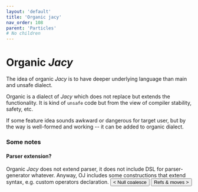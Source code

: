 ```yaml
---
layout: 'default'
title: 'Organic jacy'
nav_order: 108
parent: 'Particles'
# No children
---
```


# Organic _Jacy_

The idea of organic _Jacy_ is to have deeper underlying language than main and unsafe dialect.    

Organic is a dialect of _Jacy_ which does not replace but extends the functionality. 
It is kind of `unsafe` code but from the view of compiler stability, safety, etc.

If some feature idea sounds awkward or dangerous for target user, but by the way is well-formed and working -- it can be added to organic dialect.

### Some notes

#### Parser extension?

Organic _Jacy_ does not extend parser, it does not include DSL for parser-generator whatever. 
Anyway, OJ includes some constructions that extend syntax, e.g. custom operators declaration.
<button class="btn btn-outline" href="/particles/null-coalesce.md">< Null coalesce</button>
<button class="btn btn-outline" href="/particles/refs-&-moves.md">Refs & moves ></button>
